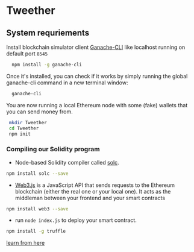 # Tweether
## System requriements
 
Install  blockchain simulator client [Ganache-CLI](https://github.com/trufflesuite/ganache) like localhost running on default port `8545`
```sh
  npm install -g ganache-cli
  ```

  Once it's installed, you can check if it works by simply running the global ganache-cli command in a new terminal window:

```sh
  ganache-cli
 ```
 You are now running a local Ethereum node with some (fake) wallets that you can send money from.
 
 ```sh 
  mkdir Tweether
  cd Tweether
  npm init
```

 ### Compiling our Solidity program

  - Node-based Solidity compiler called [solc](https://www.npmjs.com/package/solc).

  ```sh
  npm install solc --save
  ```
  - [Web3.js](https://github.com/ChainSafe/web3.js) is a JavaScript API that sends requests to the Ethereum blockchain (either the real one or your local one). It acts as the middleman between your frontend and your smart contracts

  ```sh
  npm install web3 --save
  ```
  - run `node index.js`  to deploy your smart contract.

 ```sh 
 npm install -g truffle
 ```
[learn from here](http://www.ludu.co/course/ethereum/)